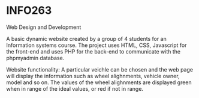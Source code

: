 # INFO263
Web Design and Development

A basic dynamic website created by a group of 4 students for an Information systems course. 
The project uses HTML, CSS, Javascript for the front-end and uses PHP for the back-end to communicate with the phpmyadmin database.

Website functionality:
  A particular veichle can be chosen and the web page will display the information such as wheel alighnments, vehicle owner, model and so on.
  The values of the wheel alighnments are displayed green when in range of the ideal values, or red if not in range. 
